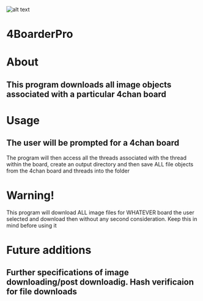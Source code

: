 ![alt text](img.png)

# 4BoarderPro

# About

## This program downloads all image objects associated with a particular 4chan board

# Usage

## The user will be prompted for a 4chan board

The program will then access all the threads associated with the thread within the board, create an output directory and then save ALL file objects from the 4chan board and threads into the folder

# Warning!
This program will download ALL image files for WHATEVER board the user selected and download then without any second consideration. Keep this in mind before using it

# Future additions

## Further specifications of image downloading/post downloadig. Hash verificaion for file downloads
